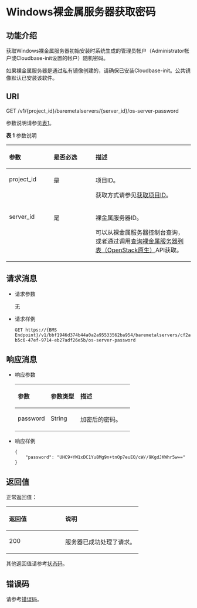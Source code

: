 # Windows裸金属服务器获取密码<a name="ZH-CN_TOPIC_0131629816"></a>

## 功能介绍<a name="section57769674"></a>

获取Windows裸金属服务器初始安装时系统生成的管理员帐户（Administrator帐户或Cloudbase-init设置的帐户）随机密码。

如果裸金属服务器是通过私有镜像创建的，请确保已安装Cloudbase-init。公共镜像默认已安装该软件。

## URI<a name="section50165025"></a>

GET /v1/\{project\_id\}/baremetalservers/\{server\_id\}/os-server-password

参数说明请参见[表1](#table23262209)。

**表 1**  参数说明

<a name="table23262209"></a>
<table><thead align="left"><tr id="row32406826"><th class="cellrowborder" valign="top" width="24.112411241124114%" id="mcps1.2.4.1.1"><p id="p7707213"><a name="p7707213"></a><a name="p7707213"></a>参数</p>
</th>
<th class="cellrowborder" valign="top" width="22.7022702270227%" id="mcps1.2.4.1.2"><p id="p20304554"><a name="p20304554"></a><a name="p20304554"></a>是否必选</p>
</th>
<th class="cellrowborder" valign="top" width="53.185318531853184%" id="mcps1.2.4.1.3"><p id="p34056167"><a name="p34056167"></a><a name="p34056167"></a>描述</p>
</th>
</tr>
</thead>
<tbody><tr id="row7086124"><td class="cellrowborder" valign="top" width="24.112411241124114%" headers="mcps1.2.4.1.1 "><p id="p37105186"><a name="p37105186"></a><a name="p37105186"></a>project_id</p>
</td>
<td class="cellrowborder" valign="top" width="22.7022702270227%" headers="mcps1.2.4.1.2 "><p id="p52730096"><a name="p52730096"></a><a name="p52730096"></a>是</p>
</td>
<td class="cellrowborder" valign="top" width="53.185318531853184%" headers="mcps1.2.4.1.3 "><p id="p37593705"><a name="p37593705"></a><a name="p37593705"></a>项目ID。</p>
<p id="p652825144113"><a name="p652825144113"></a><a name="p652825144113"></a>获取方式请参见<a href="获取项目ID.md">获取项目ID</a>。</p>
</td>
</tr>
<tr id="row1829803718504"><td class="cellrowborder" valign="top" width="24.112411241124114%" headers="mcps1.2.4.1.1 "><p id="p183003372507"><a name="p183003372507"></a><a name="p183003372507"></a>server_id</p>
</td>
<td class="cellrowborder" valign="top" width="22.7022702270227%" headers="mcps1.2.4.1.2 "><p id="p5300113705012"><a name="p5300113705012"></a><a name="p5300113705012"></a>是</p>
</td>
<td class="cellrowborder" valign="top" width="53.185318531853184%" headers="mcps1.2.4.1.3 "><p id="p830083715506"><a name="p830083715506"></a><a name="p830083715506"></a>裸金属服务器ID。</p>
<p id="p29791113277"><a name="p29791113277"></a><a name="p29791113277"></a>可以从<span id="zh-cn_topic_0113746489_text013014803615"><a name="zh-cn_topic_0113746489_text013014803615"></a><a name="zh-cn_topic_0113746489_text013014803615"></a>裸金属服务器</span><span id="zh-cn_topic_0113746489_text10131448133612"><a name="zh-cn_topic_0113746489_text10131448133612"></a><a name="zh-cn_topic_0113746489_text10131448133612"></a></span>控制台查询，或者通过调用<a href="查询裸金属服务器列表（OpenStack原生）.md">查询裸金属服务器列表（OpenStack原生）</a>API获取。</p>
</td>
</tr>
</tbody>
</table>

## 请求消息<a name="section12542250184015"></a>

-   请求参数

    无

-   请求样例

    ```
    GET https://{BMS Endpoint}/v1/bbf1946d374b44a0a2a95533562ba954/baremetalservers/cf2a8b97-b5c6-47ef-9714-eb27adf26e5b/os-server-password
    ```


## 响应消息<a name="section36835188"></a>

-   响应参数

    <a name="table23477058"></a>
    <table><thead align="left"><tr id="row2792905"><th class="cellrowborder" valign="top" width="28.532853285328528%" id="mcps1.1.4.1.1"><p id="p24898733"><a name="p24898733"></a><a name="p24898733"></a>参数</p>
    </th>
    <th class="cellrowborder" valign="top" width="25.722572257225725%" id="mcps1.1.4.1.2"><p id="p17614915"><a name="p17614915"></a><a name="p17614915"></a>参数类型</p>
    </th>
    <th class="cellrowborder" valign="top" width="45.744574457445744%" id="mcps1.1.4.1.3"><p id="p17521988"><a name="p17521988"></a><a name="p17521988"></a>描述</p>
    </th>
    </tr>
    </thead>
    <tbody><tr id="row9994955"><td class="cellrowborder" valign="top" width="28.532853285328528%" headers="mcps1.1.4.1.1 "><p id="p4284989"><a name="p4284989"></a><a name="p4284989"></a>password</p>
    </td>
    <td class="cellrowborder" valign="top" width="25.722572257225725%" headers="mcps1.1.4.1.2 "><p id="p62312200"><a name="p62312200"></a><a name="p62312200"></a>String</p>
    </td>
    <td class="cellrowborder" valign="top" width="45.744574457445744%" headers="mcps1.1.4.1.3 "><p id="p60002101"><a name="p60002101"></a><a name="p60002101"></a>加密后的密码。</p>
    </td>
    </tr>
    </tbody>
    </table>

-   响应样例

    ```
    {
        "password": "UHC9+YW1xDC1Yu8Mg9n+tnOp7euEO/cW//9KgdJKWhr5w=="
    }
    ```


## 返回值<a name="section868814916514"></a>

正常返回值：

<a name="zh-cn_topic_0106040941_table753804619176"></a>
<table><thead align="left"><tr id="zh-cn_topic_0106040941_row10735134615172"><th class="cellrowborder" valign="top" width="42.42%" id="mcps1.1.3.1.1"><p id="zh-cn_topic_0106040941_p19735204616177"><a name="zh-cn_topic_0106040941_p19735204616177"></a><a name="zh-cn_topic_0106040941_p19735204616177"></a>返回值</p>
</th>
<th class="cellrowborder" valign="top" width="57.58%" id="mcps1.1.3.1.2"><p id="zh-cn_topic_0106040941_p207355465176"><a name="zh-cn_topic_0106040941_p207355465176"></a><a name="zh-cn_topic_0106040941_p207355465176"></a>说明</p>
</th>
</tr>
</thead>
<tbody><tr id="zh-cn_topic_0106040941_row1473514621713"><td class="cellrowborder" valign="top" width="42.42%" headers="mcps1.1.3.1.1 "><p id="zh-cn_topic_0106040941_p13735144611178"><a name="zh-cn_topic_0106040941_p13735144611178"></a><a name="zh-cn_topic_0106040941_p13735144611178"></a>200</p>
</td>
<td class="cellrowborder" valign="top" width="57.58%" headers="mcps1.1.3.1.2 "><p id="zh-cn_topic_0106040941_p207351246161711"><a name="zh-cn_topic_0106040941_p207351246161711"></a><a name="zh-cn_topic_0106040941_p207351246161711"></a>服务器已成功处理了请求。</p>
</td>
</tr>
</tbody>
</table>

其他返回值请参考[状态码](状态码.md)。

## 错误码<a name="section14752650154917"></a>

请参考[错误码](错误码.md)。

